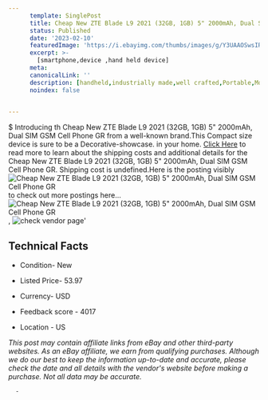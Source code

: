 ```yaml
---
      template: SinglePost
      title: Cheap New ZTE Blade L9 2021 (32GB, 1GB) 5" 2000mAh, Dual SIM GSM Cell Phone  GR
      status: Published
      date: '2023-02-10'
      featuredImage: 'https://i.ebayimg.com/thumbs/images/g/Y3UAAOSwsIRihEJV/s-l225.jpg'
      excerpt: >-
        [smartphone,device ,hand held device]
      meta:
      canonicalLink: ''
      description: [handheld,industrially made,well crafted,Portable,Mobile,Compact,Convenient,Lightweight,Maneuverable,Man-portable,Miniature,Carriable,Hand-held,Light,Holdable,Transportable,Mobile device,Pocket-sized,On-the-go,Wireless,Cordless,Compact size,Convenient size, smartphone,device ,hand held device]
      noindex: false
      

---
```

$
      Introducing th Cheap New ZTE Blade L9 2021 (32GB, 1GB) 5" 2000mAh, Dual SIM GSM Cell Phone  GR from a well-known brand.This Compact size device  is sure to be a Decorative-showcase. in your home. [Click Here](https://www.ebay.com/itm/325397206918?hash=item4bc32f5786%3Ag%3AY3UAAOSwsIRihEJV&amdata=enc%3AAQAHAAAA4N%2F%2FzymzVTyp1baOca5JkwKgiZ98N0L7LtGVdNTPhDZ8YcpBC82E1oX%2Bv5a8DO1pFvWHS96nCUe%2FYzP3SgPJ6oCsdWS0NzyvBuCoHbfbPe3tCEhnVHVHkCJ%2FcuyZPo7I373LMYircWLZpSttW1QDM2dB%2BaVEupTUiSudPCjfwehY1mqNEew3gI8OmwONXRZ62gCq4z%2F6mfeb3mefhwqFxiJ4zyJmaPoNyvj9LBZbX3yHL55ZgPk7KISBEKNTD%2FMVpuhbrMfAAw737mjrveou2NllcN0WlD3Msm0KRGX4EiHF&mkevt=1&mkcid=1&mkrid=711-53200-19255-0&campid=%253CePNCampaignId%253E&customid=%253CreferenceId%253E&toolid=10049) to read more to learn about the shipping costs and additional details for the Cheap New ZTE Blade L9 2021 (32GB, 1GB) 5" 2000mAh, Dual SIM GSM Cell Phone  GR. Shipping cost is undefined.Here is the posting visibly ![Cheap New ZTE Blade L9 2021 (32GB, 1GB) 5" 2000mAh, Dual SIM GSM Cell Phone  GR](https://i.ebayimg.com/thumbs/images/g/Y3UAAOSwsIRihEJV/s-l225.jpg) to check out more postings here... ![Cheap New ZTE Blade L9 2021 (32GB, 1GB) 5" 2000mAh, Dual SIM GSM Cell Phone  GR](https://i.ebayimg.com/images/g/Y3UAAOSwsIRihEJV/s-l960.jpg), ![check vendor page](https://origin-galleryplus.ebayimg.com/ws/web/325397206918_2_0_1/225x225.jpg)'

      

 ## Technical Facts 



     
      

 - Condition- New 


      

 - Listed Price- 53.97 


      

 - Currency- USD 


      

 - Feedback score - 4017 


      

 - Location - US 


      
      

 *_This post may contain affiliate links from eBay and other third-party websites. As an eBay affiliate, we earn from qualifying purchases. Although we do our best to keep the information up-to-date and accurate, please check the date and all details with the vendor's website before making a purchase. Not all data may be accurate._*




      -
